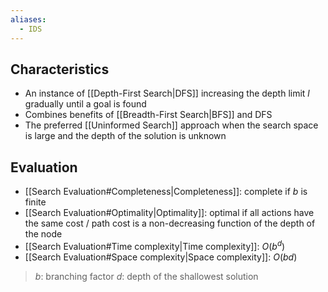 ```yaml
---
aliases:
  - IDS
---
```


## Characteristics

- An instance of [[Depth-First Search|DFS]] increasing the depth limit $l$ gradually until a goal is found
- Combines benefits of [[Breadth-First Search|BFS]] and DFS
- The preferred [[Uninformed Search]] approach when the search space is large and the depth of the solution is unknown

## Evaluation

- [[Search Evaluation#Completeness|Completeness]]: complete if $b$ is finite
- [[Search Evaluation#Optimality|Optimality]]: optimal if all actions have the same cost / path cost is a non-decreasing function of the depth of the node
- [[Search Evaluation#Time complexity|Time complexity]]: $O(b^d)$
- [[Search Evaluation#Space complexity|Space complexity]]: $O(bd)$

> $b$: branching factor
> $d$: depth of the shallowest solution
